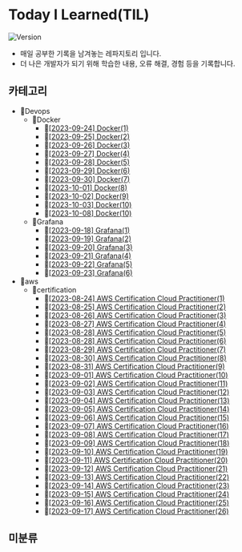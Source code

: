 # Today I Learned(TIL)
![Version](https://img.shields.io/badge/version-2023.08.24-red.svg) 

* 매일 공부한 기록을 남겨놓는 레파지토리 입니다.
* 더 나은 개발자가 되기 위해 학습한 내용, 오류 해결, 경험 등을 기록합니다.

## 카테고리
- 📂Devops
  - 📂Docker
    - 📄[[2023-09-24] Docker(1)](https://github.com/kimbongjune/TIL/blob/main/Devops%2FDocker%2F2023-09-24_Docker(1).md)
    - 📄[[2023-09-25] Docker(2)](https://github.com/kimbongjune/TIL/blob/main/Devops%2FDocker%2F2023-09-25_Docker(2).md)
    - 📄[[2023-09-26] Docker(3)](https://github.com/kimbongjune/TIL/blob/main/Devops%2FDocker%2F2023-09-26_Docker(3).md)
    - 📄[[2023-09-27] Docker(4)](https://github.com/kimbongjune/TIL/blob/main/Devops%2FDocker%2F2023-09-27_Docker(4).md)
    - 📄[[2023-09-28] Docker(5)](https://github.com/kimbongjune/TIL/blob/main/Devops%2FDocker%2F2023-09-28_Docker(5).md)
    - 📄[[2023-09-29] Docker(6)](https://github.com/kimbongjune/TIL/blob/main/Devops%2FDocker%2F2023-09-29_Docker(6).md)
    - 📄[[2023-09-30] Docker(7)](https://github.com/kimbongjune/TIL/blob/main/Devops%2FDocker%2F2023-09-30_Docker(7).md)
    - 📄[[2023-10-01] Docker(8)](https://github.com/kimbongjune/TIL/blob/main/Devops%2FDocker%2F2023-10-01_Docker(8).md)
    - 📄[[2023-10-02] Docker(9)](https://github.com/kimbongjune/TIL/blob/main/Devops%2FDocker%2F2023-10-02_Docker(9).md)
    - 📄[[2023-10-03] Docker(10)](https://github.com/kimbongjune/TIL/blob/main/Devops%2FDocker%2F2023-10-03_Docker(10).md)
    - 📄[[2023-10-08] Docker(10)](https://github.com/kimbongjune/TIL/blob/main/Devops%2FDocker%2F2023-10-08_Docker(10).md)
  - 📂Grafana
    - 📄[[2023-09-18] Grafana(1)](https://github.com/kimbongjune/TIL/blob/main/Devops%2FGrafana%2F2023-09-18_Grafana(1).md)
    - 📄[[2023-09-19] Grafana(2)](https://github.com/kimbongjune/TIL/blob/main/Devops%2FGrafana%2F2023-09-19_Grafana(2).md)
    - 📄[[2023-09-20] Grafana(3)](https://github.com/kimbongjune/TIL/blob/main/Devops%2FGrafana%2F2023-09-20_Grafana(3).md)
    - 📄[[2023-09-21] Grafana(4)](https://github.com/kimbongjune/TIL/blob/main/Devops%2FGrafana%2F2023-09-21_Grafana(4).md)
    - 📄[[2023-09-22] Grafana(5)](https://github.com/kimbongjune/TIL/blob/main/Devops%2FGrafana%2F2023-09-22_Grafana(5).md)
    - 📄[[2023-09-23] Grafana(6)](https://github.com/kimbongjune/TIL/blob/main/Devops%2FGrafana%2F2023-09-23_Grafana(6).md)
- 📂aws
  - 📂certification
    - 📄[[2023-08-24] AWS Certification Cloud Practitioner(1)](https://github.com/kimbongjune/TIL/blob/main/aws%2Fcertification%2F2023-08-24_AWS%20Certification%20Cloud%20Practitioner(1).md)
    - 📄[[2023-08-25] AWS Certification Cloud Practitioner(2)](https://github.com/kimbongjune/TIL/blob/main/aws%2Fcertification%2F2023-08-25_AWS%20Certification%20Cloud%20Practitioner(2).md)
    - 📄[[2023-08-26] AWS Certification Cloud Practitioner(3)](https://github.com/kimbongjune/TIL/blob/main/aws%2Fcertification%2F2023-08-26_AWS%20Certification%20Cloud%20Practitioner(3).md)
    - 📄[[2023-08-27] AWS Certification Cloud Practitioner(4)](https://github.com/kimbongjune/TIL/blob/main/aws%2Fcertification%2F2023-08-27_AWS%20Certification%20Cloud%20Practitioner(4).md)
    - 📄[[2023-08-28] AWS Certification Cloud Practitioner(5)](https://github.com/kimbongjune/TIL/blob/main/aws%2Fcertification%2F2023-08-28_AWS%20Certification%20Cloud%20Practitioner(5).md)
    - 📄[[2023-08-28] AWS Certification Cloud Practitioner(6)](https://github.com/kimbongjune/TIL/blob/main/aws%2Fcertification%2F2023-08-28_AWS%20Certification%20Cloud%20Practitioner(6).md)
    - 📄[[2023-08-29] AWS Certification Cloud Practitioner(7)](https://github.com/kimbongjune/TIL/blob/main/aws%2Fcertification%2F2023-08-29_AWS%20Certification%20Cloud%20Practitioner(7).md)
    - 📄[[2023-08-30] AWS Certification Cloud Practitioner(8)](https://github.com/kimbongjune/TIL/blob/main/aws%2Fcertification%2F2023-08-30_AWS%20Certification%20Cloud%20Practitioner(8).md)
    - 📄[[2023-08-31] AWS Certification Cloud Practitioner(9)](https://github.com/kimbongjune/TIL/blob/main/aws%2Fcertification%2F2023-08-31_AWS%20Certification%20Cloud%20Practitioner(9).md)
    - 📄[[2023-09-01] AWS Certification Cloud Practitioner(10)](https://github.com/kimbongjune/TIL/blob/main/aws%2Fcertification%2F2023-09-01_AWS%20Certification%20Cloud%20Practitioner(10).md)
    - 📄[[2023-09-02] AWS Certification Cloud Practitioner(11)](https://github.com/kimbongjune/TIL/blob/main/aws%2Fcertification%2F2023-09-02_AWS%20Certification%20Cloud%20Practitioner(11).md)
    - 📄[[2023-09-03] AWS Certification Cloud Practitioner(12)](https://github.com/kimbongjune/TIL/blob/main/aws%2Fcertification%2F2023-09-03_AWS%20Certification%20Cloud%20Practitioner(12).md)
    - 📄[[2023-09-04] AWS Certification Cloud Practitioner(13)](https://github.com/kimbongjune/TIL/blob/main/aws%2Fcertification%2F2023-09-04_AWS%20Certification%20Cloud%20Practitioner(13).md)
    - 📄[[2023-09-05] AWS Certification Cloud Practitioner(14)](https://github.com/kimbongjune/TIL/blob/main/aws%2Fcertification%2F2023-09-05_AWS%20Certification%20Cloud%20Practitioner(14).md)
    - 📄[[2023-09-06] AWS Certification Cloud Practitioner(15)](https://github.com/kimbongjune/TIL/blob/main/aws%2Fcertification%2F2023-09-06_AWS%20Certification%20Cloud%20Practitioner(15).md)
    - 📄[[2023-09-07] AWS Certification Cloud Practitioner(16)](https://github.com/kimbongjune/TIL/blob/main/aws%2Fcertification%2F2023-09-07_AWS%20Certification%20Cloud%20Practitioner(16).md)
    - 📄[[2023-09-08] AWS Certification Cloud Practitioner(17)](https://github.com/kimbongjune/TIL/blob/main/aws%2Fcertification%2F2023-09-08_AWS%20Certification%20Cloud%20Practitioner(17).md)
    - 📄[[2023-09-09] AWS Certification Cloud Practitioner(18)](https://github.com/kimbongjune/TIL/blob/main/aws%2Fcertification%2F2023-09-09_AWS%20Certification%20Cloud%20Practitioner(18).md)
    - 📄[[2023-09-10] AWS Certification Cloud Practitioner(19)](https://github.com/kimbongjune/TIL/blob/main/aws%2Fcertification%2F2023-09-10_AWS%20Certification%20Cloud%20Practitioner(19).md)
    - 📄[[2023-09-11] AWS Certification Cloud Practitioner(20)](https://github.com/kimbongjune/TIL/blob/main/aws%2Fcertification%2F2023-09-11_AWS%20Certification%20Cloud%20Practitioner(20).md)
    - 📄[[2023-09-12] AWS Certification Cloud Practitioner(21)](https://github.com/kimbongjune/TIL/blob/main/aws%2Fcertification%2F2023-09-12_AWS%20Certification%20Cloud%20Practitioner(21).md)
    - 📄[[2023-09-13] AWS Certification Cloud Practitioner(22)](https://github.com/kimbongjune/TIL/blob/main/aws%2Fcertification%2F2023-09-13_AWS%20Certification%20Cloud%20Practitioner(22).md)
    - 📄[[2023-09-14] AWS Certification Cloud Practitioner(23)](https://github.com/kimbongjune/TIL/blob/main/aws%2Fcertification%2F2023-09-14_AWS%20Certification%20Cloud%20Practitioner(23).md)
    - 📄[[2023-09-15] AWS Certification Cloud Practitioner(24)](https://github.com/kimbongjune/TIL/blob/main/aws%2Fcertification%2F2023-09-15_AWS%20Certification%20Cloud%20Practitioner(24).md)
    - 📄[[2023-09-16] AWS Certification Cloud Practitioner(25)](https://github.com/kimbongjune/TIL/blob/main/aws%2Fcertification%2F2023-09-16_AWS%20Certification%20Cloud%20Practitioner(25).md)
    - 📄[[2023-09-17] AWS Certification Cloud Practitioner(26)](https://github.com/kimbongjune/TIL/blob/main/aws%2Fcertification%2F2023-09-17_AWS%20Certification%20Cloud%20Practitioner(26).md)

## 미분류
